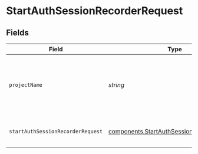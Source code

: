 # StartAuthSessionRecorderRequest


## Fields

| Field                                                                                                    | Type                                                                                                     | Required                                                                                                 | Description                                                                                              | Example                                                                                                  |
| -------------------------------------------------------------------------------------------------------- | -------------------------------------------------------------------------------------------------------- | -------------------------------------------------------------------------------------------------------- | -------------------------------------------------------------------------------------------------------- | -------------------------------------------------------------------------------------------------------- |
| `projectName`                                                                                            | *string*                                                                                                 | :heavy_check_mark:                                                                                       | Your project name. It is the name you provide when creating a project.                                   | my-project                                                                                               |
| `startAuthSessionRecorderRequest`                                                                        | [components.StartAuthSessionRecorderRequest](../../models/components/startauthsessionrecorderrequest.md) | :heavy_check_mark:                                                                                       | start auth session recorder request                                                                      |                                                                                                          |